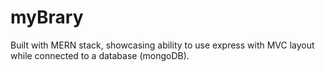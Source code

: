 # myBrary

Built with MERN stack, showcasing ability to use express with MVC layout while connected to a database (mongoDB). 
